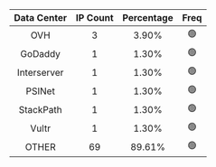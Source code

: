 | Data Center | IP Count | Percentage | Freq |
|:------------:|:--------:|:-----------:|:-----:|
| OVH | 3 | 3.90% | 🟢 |
| GoDaddy | 1 | 1.30% | 🟢 |
| Interserver | 1 | 1.30% | 🟢 |
| PSINet | 1 | 1.30% | 🟢 |
| StackPath | 1 | 1.30% | 🟢 |
| Vultr | 1 | 1.30% | 🟢 |
| OTHER | 69 | 89.61% | 🟢 |